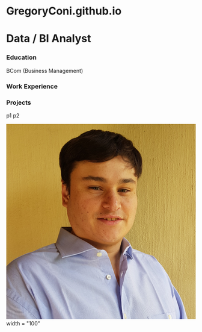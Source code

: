 # GregoryConi.github.io
# Data / BI Analyst
### Education
BCom (Business Management)
### Work Experience
### Projects
p1
p2

![Alt Text](https://github.com/GregoryConi/GregoryConi.github.io/blob/main/Greg%20Profile%20Photo%202023.jpg) width = "100"
